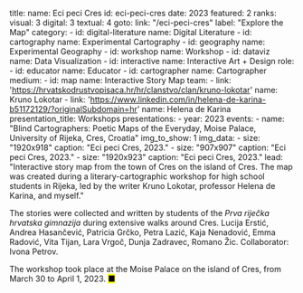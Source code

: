 title: 
    name: Eci peci Cres
id: eci-peci-cres
date: 2023
featured: 2
ranks:
    visual: 3
    digital: 3
    textual: 4
goto:
    link: "/eci-peci-cres"
    label: "Explore the Map"
category: 
    - id: digital-literature
      name: Digital Literature
    - id: cartography
      name: Experimental Cartography
    - id: geography
      name: Experimental Geography
    - id: workshop
      name: Workshop
    - id: dataviz
      name: Data Visualization
    - id: interactive
      name: Interactive Art + Design
role:
    - id: educator
      name: Educator
    - id: cartographer
      name: Cartographer
medium:
    - id: map
      name: Interactive Story Map
team:
    - link: 'https://hrvatskodrustvopisaca.hr/hr/clanstvo/clan/kruno-lokotar'
      name: Kruno Lokotar
    - link: 'https://www.linkedin.com/in/helena-de-karina-b51172129/?originalSubdomain=hr'
      name: Helena de Karina
presentation_title: Workshops
presentations:
    - year: 2023
      events:
        - name: "<span class='italic-style'>Blind Cartographers: Poetic Maps of the Everyday</span>, Moise Palace, University of Rijeka, Cres, Croatia"
img_to_show: 1
img_data:
    - size: "1920x918"
      caption: "Eci peci Cres, 2023."
    - size: "907x907"
      caption: "Eci peci Cres, 2023."
    - size: "1920x923"
      caption: "Eci peci Cres, 2023."
lead: "Interactive story map from the town of Cres on the island of Cres. The map was created during a literary-cartographic workshop for high school students in Rijeka, led by the writer Kruno Lokotar, professor Helena de Karina, and myself."

The stories were collected and written by students of the <em>Prva riječka hrvatska gimnazija</em> during extensive walks around Cres. Lucija Erstić, Andrea Hasančević, Patricia Grčko, Petra Lazić, Kaja Nenadović, Emma Radović, Vita Tijan, Lara Vrgoč, Dunja Zadravec, Romano Žic. Collaborator: Ivona Petrov.

The workshop took place at the Moise Palace on the island of Cres, from March 30 to April 1, 2023. <mark>&#9632;</mark>